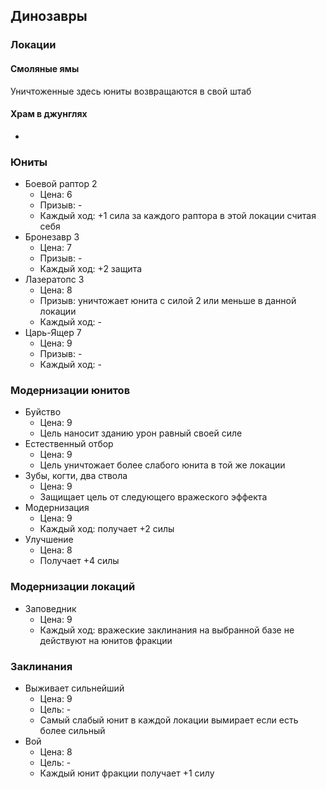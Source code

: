 ## Динозавры

### Локации

#### Смоляные ямы

Уничтоженные здесь юниты возвращаются в свой штаб

#### Храм в джунглях

-

### Юниты

*   Боевой раптор   2
    *   Цена:       6
    *   Призыв:     -
    *   Каждый ход: +1 сила за каждого раптора в этой локации считая себя
*   Бронезавр       3
    *   Цена:       7
    *   Призыв:     -
    *   Каждый ход: +2 защита
*   Лазератопс      3
    *   Цена:       8
    *   Призыв: уничтожает юнита с силой 2 или меньше в данной локации
    *   Каждый ход: -
*   Царь-Ящер       7
    *   Цена:       9
    *   Призыв:     -
    *   Каждый ход: -

### Модернизации юнитов

*   Буйство
    *   Цена:   9
    *   Цель наносит зданию урон равный своей силе
*   Естественный отбор
    *   Цена:   9
    *   Цель уничтожает более слабого юнита в той же локации
*   Зубы, когти, два ствола
    *   Цена:   9
    *   Защищает цель от следующего вражеского эффекта
*   Модернизация
    *   Цена:   9
    *   Каждый ход: получает +2 силы
*   Улучшение
    *   Цена:   8
    *   Получает +4 силы

### Модернизации локаций

*   Заповедник
    *   Цена:   9
    *   Каждый ход: вражеские заклинания на выбранной базе не действуют на юнитов фракции

### Заклинания

*   Выживает сильнейший
    *   Цена:   9
    *   Цель:   -
    *   Самый слабый юнит в каждой локации вымирает если есть более сильный
*   Вой
    *   Цена:   8
    *   Цель:   -
    *   Каждый юнит фракции получает +1 силу
